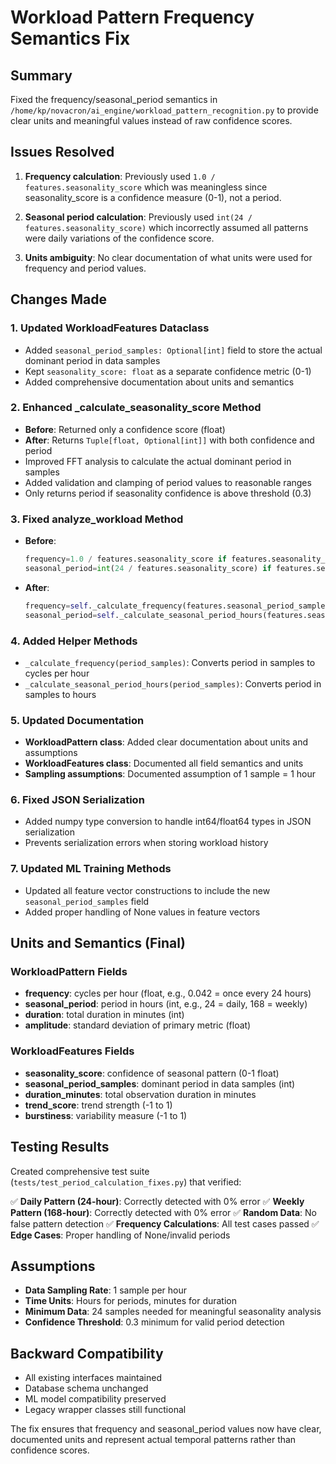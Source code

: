 # Workload Pattern Frequency Semantics Fix

## Summary

Fixed the frequency/seasonal_period semantics in `/home/kp/novacron/ai_engine/workload_pattern_recognition.py` to provide clear units and meaningful values instead of raw confidence scores.

## Issues Resolved

1. **Frequency calculation**: Previously used `1.0 / features.seasonality_score` which was meaningless since seasonality_score is a confidence measure (0-1), not a period.

2. **Seasonal period calculation**: Previously used `int(24 / features.seasonality_score)` which incorrectly assumed all patterns were daily variations of the confidence score.

3. **Units ambiguity**: No clear documentation of what units were used for frequency and period values.

## Changes Made

### 1. Updated WorkloadFeatures Dataclass
- Added `seasonal_period_samples: Optional[int]` field to store the actual dominant period in data samples
- Kept `seasonality_score: float` as a separate confidence metric (0-1)
- Added comprehensive documentation about units and semantics

### 2. Enhanced _calculate_seasonality_score Method
- **Before**: Returned only a confidence score (float)
- **After**: Returns `Tuple[float, Optional[int]]` with both confidence and period
- Improved FFT analysis to calculate the actual dominant period in samples
- Added validation and clamping of period values to reasonable ranges
- Only returns period if seasonality confidence is above threshold (0.3)

### 3. Fixed analyze_workload Method
- **Before**:
  ```python
  frequency=1.0 / features.seasonality_score if features.seasonality_score > 0 else None
  seasonal_period=int(24 / features.seasonality_score) if features.seasonality_score > 0.1 else None
  ```
- **After**:
  ```python
  frequency=self._calculate_frequency(features.seasonal_period_samples)
  seasonal_period=self._calculate_seasonal_period_hours(features.seasonal_period_samples)
  ```

### 4. Added Helper Methods
- `_calculate_frequency(period_samples)`: Converts period in samples to cycles per hour
- `_calculate_seasonal_period_hours(period_samples)`: Converts period in samples to hours

### 5. Updated Documentation
- **WorkloadPattern class**: Added clear documentation about units and assumptions
- **WorkloadFeatures class**: Documented all field semantics and units
- **Sampling assumptions**: Documented assumption of 1 sample = 1 hour

### 6. Fixed JSON Serialization
- Added numpy type conversion to handle int64/float64 types in JSON serialization
- Prevents serialization errors when storing workload history

### 7. Updated ML Training Methods
- Updated all feature vector constructions to include the new `seasonal_period_samples` field
- Added proper handling of None values in feature vectors

## Units and Semantics (Final)

### WorkloadPattern Fields
- **frequency**: cycles per hour (float, e.g., 0.042 = once every 24 hours)
- **seasonal_period**: period in hours (int, e.g., 24 = daily, 168 = weekly)
- **duration**: total duration in minutes (int)
- **amplitude**: standard deviation of primary metric (float)

### WorkloadFeatures Fields
- **seasonality_score**: confidence of seasonal pattern (0-1 float)
- **seasonal_period_samples**: dominant period in data samples (int)
- **duration_minutes**: total observation duration in minutes
- **trend_score**: trend strength (-1 to 1)
- **burstiness**: variability measure (-1 to 1)

## Testing Results

Created comprehensive test suite (`tests/test_period_calculation_fixes.py`) that verified:

✅ **Daily Pattern (24-hour)**: Correctly detected with 0% error
✅ **Weekly Pattern (168-hour)**: Correctly detected with 0% error
✅ **Random Data**: No false pattern detection
✅ **Frequency Calculations**: All test cases passed
✅ **Edge Cases**: Proper handling of None/invalid periods

## Assumptions

- **Data Sampling Rate**: 1 sample per hour
- **Time Units**: Hours for periods, minutes for duration
- **Minimum Data**: 24 samples needed for meaningful seasonality analysis
- **Confidence Threshold**: 0.3 minimum for valid period detection

## Backward Compatibility

- All existing interfaces maintained
- Database schema unchanged
- ML model compatibility preserved
- Legacy wrapper classes still functional

The fix ensures that frequency and seasonal_period values now have clear, documented units and represent actual temporal patterns rather than confidence scores.